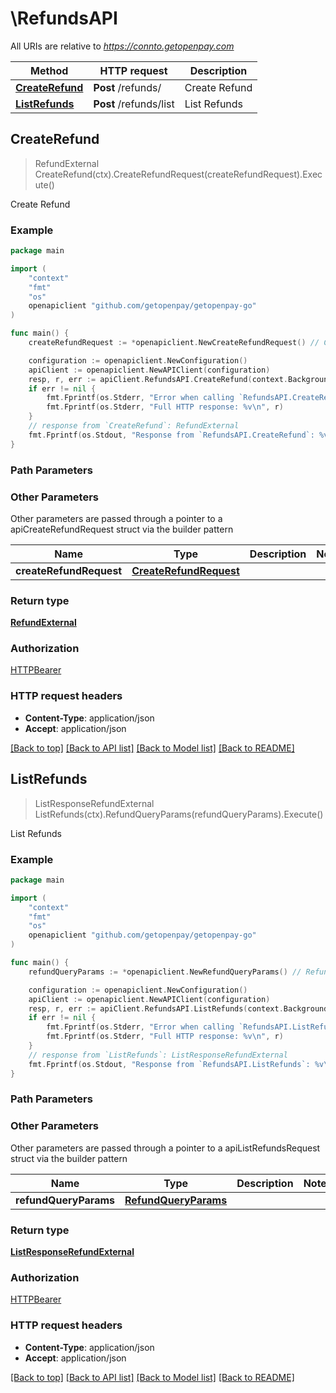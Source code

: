 # \RefundsAPI

All URIs are relative to *https://connto.getopenpay.com*

Method | HTTP request | Description
------------- | ------------- | -------------
[**CreateRefund**](RefundsAPI.md#CreateRefund) | **Post** /refunds/ | Create Refund
[**ListRefunds**](RefundsAPI.md#ListRefunds) | **Post** /refunds/list | List Refunds



## CreateRefund

> RefundExternal CreateRefund(ctx).CreateRefundRequest(createRefundRequest).Execute()

Create Refund

### Example

```go
package main

import (
    "context"
    "fmt"
    "os"
    openapiclient "github.com/getopenpay/getopenpay-go"
)

func main() {
    createRefundRequest := *openapiclient.NewCreateRefundRequest() // CreateRefundRequest | 

    configuration := openapiclient.NewConfiguration()
    apiClient := openapiclient.NewAPIClient(configuration)
    resp, r, err := apiClient.RefundsAPI.CreateRefund(context.Background()).CreateRefundRequest(createRefundRequest).Execute()
    if err != nil {
        fmt.Fprintf(os.Stderr, "Error when calling `RefundsAPI.CreateRefund``: %v\n", err)
        fmt.Fprintf(os.Stderr, "Full HTTP response: %v\n", r)
    }
    // response from `CreateRefund`: RefundExternal
    fmt.Fprintf(os.Stdout, "Response from `RefundsAPI.CreateRefund`: %v\n", resp)
}
```

### Path Parameters



### Other Parameters

Other parameters are passed through a pointer to a apiCreateRefundRequest struct via the builder pattern


Name | Type | Description  | Notes
------------- | ------------- | ------------- | -------------
 **createRefundRequest** | [**CreateRefundRequest**](CreateRefundRequest.md) |  | 

### Return type

[**RefundExternal**](RefundExternal.md)

### Authorization

[HTTPBearer](../README.md#HTTPBearer)

### HTTP request headers

- **Content-Type**: application/json
- **Accept**: application/json

[[Back to top]](#) [[Back to API list]](../README.md#documentation-for-api-endpoints)
[[Back to Model list]](../README.md#documentation-for-models)
[[Back to README]](../README.md)


## ListRefunds

> ListResponseRefundExternal ListRefunds(ctx).RefundQueryParams(refundQueryParams).Execute()

List Refunds

### Example

```go
package main

import (
    "context"
    "fmt"
    "os"
    openapiclient "github.com/getopenpay/getopenpay-go"
)

func main() {
    refundQueryParams := *openapiclient.NewRefundQueryParams() // RefundQueryParams | 

    configuration := openapiclient.NewConfiguration()
    apiClient := openapiclient.NewAPIClient(configuration)
    resp, r, err := apiClient.RefundsAPI.ListRefunds(context.Background()).RefundQueryParams(refundQueryParams).Execute()
    if err != nil {
        fmt.Fprintf(os.Stderr, "Error when calling `RefundsAPI.ListRefunds``: %v\n", err)
        fmt.Fprintf(os.Stderr, "Full HTTP response: %v\n", r)
    }
    // response from `ListRefunds`: ListResponseRefundExternal
    fmt.Fprintf(os.Stdout, "Response from `RefundsAPI.ListRefunds`: %v\n", resp)
}
```

### Path Parameters



### Other Parameters

Other parameters are passed through a pointer to a apiListRefundsRequest struct via the builder pattern


Name | Type | Description  | Notes
------------- | ------------- | ------------- | -------------
 **refundQueryParams** | [**RefundQueryParams**](RefundQueryParams.md) |  | 

### Return type

[**ListResponseRefundExternal**](ListResponseRefundExternal.md)

### Authorization

[HTTPBearer](../README.md#HTTPBearer)

### HTTP request headers

- **Content-Type**: application/json
- **Accept**: application/json

[[Back to top]](#) [[Back to API list]](../README.md#documentation-for-api-endpoints)
[[Back to Model list]](../README.md#documentation-for-models)
[[Back to README]](../README.md)

